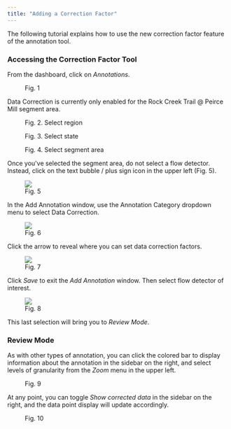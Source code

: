 ```yaml
---
title: "Adding a Correction Factor"
---
```


The following tutorial explains how to use the new correction factor feature of the annotation tool.

### Accessing the Correction Factor Tool

From the dashboard, click on _Annotations_.

<figure class="align-left">
    <img src="{{ site.url }}{{ site.baseurl }}/assets/images/dc_fig1.jpg" alt="">
    <figcaption>Fig. 1</figcaption>
</figure>

Data Correction is currently only enabled for the Rock Creek Trail @ Peirce Mill segment area.

<figure class="align-left">
    <img src="{{ site.url }}{{ site.baseurl }}/assets/images/dc_fig2.jpg" alt="">
    <figcaption>Fig. 2. Select region</figcaption>
</figure>

<figure class="align-left">
    <img src="{{ site.url }}{{ site.baseurl }}/assets/images/dc_fig3.jpg" alt="">
    <figcaption>Fig. 3. Select state</figcaption>
</figure>

<figure class="align-left">
    <img src="{{ site.url }}{{ site.baseurl }}/assets/images/dc_fig4.jpg" alt="">
    <figcaption>Fig. 4. Select segment area</figcaption>
</figure>

Once you've selected the segment area, do not select a flow detector. Instead, click on the text bubble / plus sign icon in the upper left (Fig. 5).

<figure class="align-left">
    <img src="{{ site.url }}{{ site.baseurl }}/assets/images/dc_fig5.jpg alt="">
    <figcaption>Fig. 5</figcaption>
</figure>

In the Add Annotation window, use the Annotation Category dropdown menu to select Data Correction.

<figure class="align-left">
    <img src="{{ site.url }}{{ site.baseurl }}/assets/images/dc_fig6.jpg alt="">
    <figcaption>Fig. 6</figcaption>
</figure>

Click the arrow to reveal where you can set data correction factors.

<figure class="align-left">
    <img src="{{ site.url }}{{ site.baseurl }}/assets/images/dc_fig7.jpg alt="">
    <figcaption>Fig. 7</figcaption>
</figure>

Click _Save_ to exit the _Add Annotation_ window. Then select flow detector of interest.

<figure class="align-left">
    <img src="{{ site.url }}{{ site.baseurl }}/assets/images/dc_fig8.jpg alt="">
    <figcaption>Fig. 8</figcaption>
</figure>

This last selection will bring you to _Review Mode_.

### Review Mode

As with other types of annotation, you can click the colored bar to display information about the annotation in the sidebar on the right, and select levels of granularity from the _Zoom_ menu in the upper left.

<figure class="align-left">
    <img src="{{ site.url }}{{ site.baseurl }}/assets/images/dc_fig9.jpg" alt="">
    <figcaption>Fig. 9</figcaption>
</figure>

At any point, you can toggle _Show corrected data_ in the sidebar on the right, and the data point display will update accordingly.

<figure class="align-left">
    <img src="{{ site.url }}{{ site.baseurl }}/assets/images/dc_fig10.jpg" alt="">
    <figcaption>Fig. 10</figcaption>
</figure>
